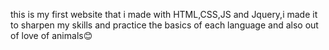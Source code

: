 this is my first website that i made with HTML,CSS,JS and Jquery,i made it to sharpen my skills and practice the basics of each language and also out of love of animals😊
